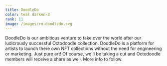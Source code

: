 ```yaml
---
title: DoodleDo
color: teal darken-3
rank: 11
image: /images/rm-doodledo.svg
---
```


DoodleDo is our ambitious venture to take over the world after our ludicrously successful Octodoodle collection. DoodleDo is a platform for artists to launch there own NFT collections without the need for engineering or marketing. Just pure art! Of course, we'll be taking a cut and Octodoodle members will receive a share as well. More info to follow.
